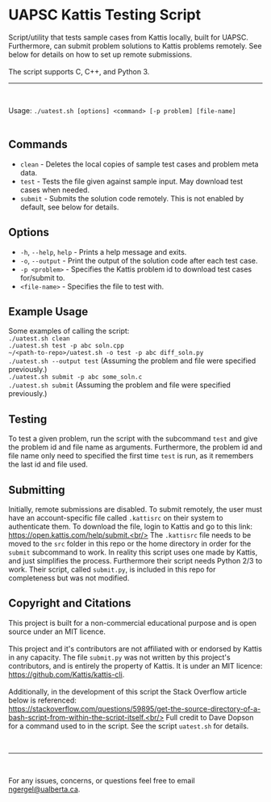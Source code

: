 # UAPSC Kattis Testing Script
Script/utility that tests sample cases from Kattis locally, built for UAPSC.
Furthermore, can submit problem solutions to Kattis problems remotely.
See below for details on how to set up remote submissions.
<br/><br/>
The script supports C, C++, and Python 3.
<br/>

---

<br/>

Usage: `./uatest.sh [options] <command> [-p problem] [file-name]`<br/><br/>

## Commands
- `clean` - Deletes the local copies of sample test cases and problem meta data. 
- `test` - Tests the file given against sample input. May download test cases when needed.
- `submit` - Submits the solution code remotely. This is not enabled by default, see below for details.

## Options
- `-h`, `--help`, `help` - Prints a help message and exits.
- `-o`, `--output` - Print the output of the solution code after each test case.
- `-p <problem>` - Specifies the Kattis problem id to download test cases for/submit to.
- `<file-name>` - Specifies the file to test with.

## Example Usage
Some examples of calling the script:<br/>
`./uatest.sh clean`<br/>
`./uatest.sh test -p abc soln.cpp`<br/>
`~/<path-to-repo>/uatest.sh -o test -p abc diff_soln.py`<br/>
`./uatest.sh --output test` (Assuming the problem and file were specified previously.)<br/>
`./uatest.sh submit -p abc some_soln.c`<br/>
`./uatest.sh submit` (Assuming the problem and file were specified previously.)<br/>

## Testing
To test a given problem, run the script with the subcommand `test` and give
the problem id and file name as arguments. Furthermore, the problem id and file
name only need to specified the first time `test` is run, as it remembers the
last id and file used.

## Submitting
Initially, remote submissions are disabled. To submit remotely, the user must have
an account-specific file called `.kattisrc` on their system to authenticate them.
To download the file, login to Kattis and go to this link:<br/>
https://open.kattis.com/help/submit.<br/>
The `.kattisrc` file needs to be moved to the `src` folder in this repo or the home
directory in order for the `submit` subcommand to work. In reality this script uses
one made by Kattis, and just simplifies the process. Furthermore their script needs
Python 2/3 to work. Their script, called `submit.py`, is included in this repo for
completeness but was not modified.

## Copyright and Citations
This project is built for a non-commercial educational purpose and is open source
under an MIT licence.
<br/><br/>
This project and it's contributors are not affiliated with or endorsed by Kattis
in any capacity. The file `submit.py` was not written by this project's contributors,
and is entirely the property of Kattis. It is under an MIT licence: https://github.com/Kattis/kattis-cli.
<br/><br/>
Additionally, in the development of this script the Stack Overflow article below is referenced:<br/>
https://stackoverflow.com/questions/59895/get-the-source-directory-of-a-bash-script-from-within-the-script-itself.<br/>
Full credit to Dave Dopson for a command used to in the script. See the script `uatest.sh` for details.

<br/>

---

<br/>

For any issues, concerns, or questions feel free to email ngergel@ualberta.ca.
